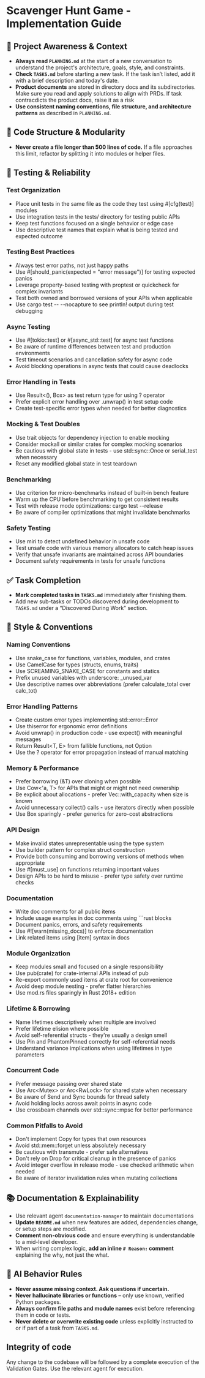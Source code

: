 # Scavenger Hunt Game - Implementation Guide

## 🔄 Project Awareness & Context
- **Always read `PLANNING.md`** at the start of a new conversation to understand the project's architecture, goals, style, and constraints.
- **Check `TASKS.md`** before starting a new task. If the task isn’t listed, add it with a brief description and today's date.
- **Product documents** are stored in directory docs and its subdirectories. Make sure you read and apply solutions to align with PRDs.
  If task contracdicts the product docs, raise it as a risk
- **Use consistent naming conventions, file structure, and architecture patterns** as described in `PLANNING.md`.

## 🧱 Code Structure & Modularity
- **Never create a file longer than 500 lines of code.** If a file approaches this limit, refactor by splitting it into modules or helper files.

## 🧪 Testing & Reliability

### Test Organization

- Place unit tests in the same file as the code they test using #[cfg(test)] modules
- Use integration tests in the tests/ directory for testing public APIs
- Keep test functions focused on a single behavior or edge case
- Use descriptive test names that explain what is being tested and expected outcome

### Testing Best Practices

- Always test error paths, not just happy paths
- Use #[should_panic(expected = "error message")] for testing expected panics
- Leverage property-based testing with proptest or quickcheck for complex invariants
- Test both owned and borrowed versions of your APIs when applicable
- Use cargo test -- --nocapture to see println! output during test debugging

### Async Testing

- Use #[tokio::test] or #[async_std::test] for async test functions
- Be aware of runtime differences between test and production environments
- Test timeout scenarios and cancellation safety for async code
- Avoid blocking operations in async tests that could cause deadlocks

### Error Handling in Tests

- Use Result<(), Box<dyn Error>> as test return type for using ? operator
- Prefer explicit error handling over .unwrap() in test setup code
- Create test-specific error types when needed for better diagnostics

### Mocking & Test Doubles

- Use trait objects for dependency injection to enable mocking
- Consider mockall or similar crates for complex mocking scenarios
- Be cautious with global state in tests - use std::sync::Once or serial_test when necessary
- Reset any modified global state in test teardown

### Benchmarking

- Use criterion for micro-benchmarks instead of built-in bench feature
- Warm up the CPU before benchmarking to get consistent results
- Test with release mode optimizations: cargo test --release
- Be aware of compiler optimizations that might invalidate benchmarks

### Safety Testing

- Use miri to detect undefined behavior in unsafe code
- Test unsafe code with various memory allocators to catch heap issues
- Verify that unsafe invariants are maintained across API boundaries
- Document safety requirements in tests for unsafe functions

## ✅ Task Completion
- **Mark completed tasks in `TASKS.md`** immediately after finishing them.
- Add new sub-tasks or TODOs discovered during development to `TASKS.md` under a “Discovered During Work” section.

## 📎 Style & Conventions

### Naming Conventions

- Use snake_case for functions, variables, modules, and crates
- Use CamelCase for types (structs, enums, traits)
- Use SCREAMING_SNAKE_CASE for constants and statics
- Prefix unused variables with underscore: _unused_var
- Use descriptive names over abbreviations (prefer calculate_total over calc_tot)

### Error Handling Patterns

- Create custom error types implementing std::error::Error
- Use thiserror for ergonomic error definitions
- Avoid unwrap() in production code - use expect() with meaningful messages
- Return Result<T, E> from fallible functions, not Option<T>
- Use the ? operator for error propagation instead of manual matching

### Memory & Performance

- Prefer borrowing (&T) over cloning when possible
- Use Cow<'a, T> for APIs that might or might not need ownership
- Be explicit about allocations - prefer Vec::with_capacity when size is known
- Avoid unnecessary collect() calls - use iterators directly when possible
- Use Box<dyn Trait> sparingly - prefer generics for zero-cost abstractions

### API Design

- Make invalid states unrepresentable using the type system
- Use builder pattern for complex struct construction
- Provide both consuming and borrowing versions of methods when appropriate
- Use #[must_use] on functions returning important values
- Design APIs to be hard to misuse - prefer type safety over runtime checks

### Documentation

- Write doc comments for all public items
- Include usage examples in doc comments using  ```rust blocks
- Document panics, errors, and safety requirements
- Use #![warn(missing_docs)] to enforce documentation
- Link related items using [item] syntax in docs

### Module Organization

- Keep modules small and focused on a single responsibility
- Use pub(crate) for crate-internal APIs instead of pub
- Re-export commonly used items at crate root for convenience
- Avoid deep module nesting - prefer flatter hierarchies
- Use mod.rs files sparingly in Rust 2018+ edition

### Lifetime & Borrowing

- Name lifetimes descriptively when multiple are involved
- Prefer lifetime elision where possible
- Avoid self-referential structs - they're usually a design smell
- Use Pin<T> and PhantomPinned correctly for self-referential needs
- Understand variance implications when using lifetimes in type parameters

### Concurrent Code

- Prefer message passing over shared state
- Use Arc<Mutex<T>> or Arc<RwLock<T>> for shared state when necessary
- Be aware of Send and Sync bounds for thread safety
- Avoid holding locks across await points in async code
- Use crossbeam channels over std::sync::mpsc for better performance

### Common Pitfalls to Avoid

- Don't implement Copy for types that own resources
- Avoid std::mem::forget unless absolutely necessary
- Be cautious with transmute - prefer safe alternatives
- Don't rely on Drop for critical cleanup in the presence of panics
- Avoid integer overflow in release mode - use checked arithmetic when needed
- Be aware of iterator invalidation rules when mutating collections

## 📚 Documentation & Explainability
- Use relevant agent `documentation-manager` to maintain documentations
- **Update `README.md`** when new features are added, dependencies change, or setup steps are modified.
- **Comment non-obvious code** and ensure everything is understandable to a mid-level developer.
- When writing complex logic, **add an inline `# Reason:` comment** explaining the why, not just the what.

## 🧠 AI Behavior Rules
- **Never assume missing context. Ask questions if uncertain.**
- **Never hallucinate libraries or functions** – only use known, verified Python packages.
- **Always confirm file paths and module names** exist before referencing them in code or tests.
- **Never delete or overwrite existing code** unless explicitly instructed to or if part of a task from `TASKS.md`.

## Integrity of code
Any change to the codebase will be followed by a complete execution of the Validation Gates. Use the relevant agent for execution.
